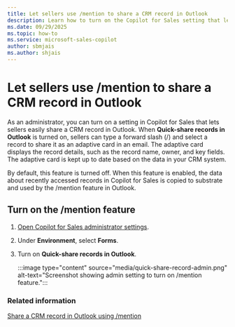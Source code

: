 ```yaml
---
title: Let sellers use /mention to share a CRM record in Outlook
description: Learn how to turn on the Copilot for Sales setting that lets sellers use the /mention feature to easily share a CRM record in Outlook.
ms.date: 09/29/2025
ms.topic: how-to
ms.service: microsoft-sales-copilot
author: sbmjais
ms.author: shjais
---
```


# Let sellers use /mention to share a CRM record in Outlook

As an administrator, you can turn on a setting in Copilot for Sales that lets sellers easily share a CRM record in Outlook. When **Quick-share records in Outlook** is turned on, sellers can type a forward slash (/) and select a record to share it as an adaptive card in an email. The adaptive card displays the record details, such as the record name, owner, and key fields. The adaptive card is kept up to date based on the data in your CRM system.

By default, this feature is turned off. When this feature is enabled, the data about recently accessed records in Copilot for Sales is copied to substrate and used by the /mention feature in Outlook.

## Turn on the /mention feature

1. [Open Copilot for Sales administrator settings](./administrator-settings-for-viva-sales.md#access-administrator-settings).

1. Under **Environment**, select **Forms**.

1. Turn on **Quick-share records in Outlook**.

    :::image type="content" source="media/quick-share-record-admin.png" alt-text="Screenshot showing admin setting to turn on /mention feature.":::

### Related information

[Share a CRM record in Outlook using /mention](share-crm-record-teams-conversation.md#share-a-crm-record-in-outlook-using-mention)